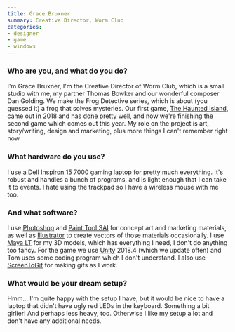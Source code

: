 ```yaml
---
title: Grace Bruxner
summary: Creative Director, Worm Club
categories:
- designer
- game
- windows
---
```


### Who are you, and what do you do?

I'm Grace Bruxner, I'm the Creative Director of Worm Club, which is a small studio with me, my partner Thomas Bowker and our wonderful composer Dan Golding. We make the Frog Detective series, which is about (you guessed it) a frog that solves mysteries. Our first game, [The Haunted Island][the-haunted-island], came out in 2018 and has done pretty well, and now we're finishing the second game which comes out this year. My role on the project is art, story/writing, design and marketing, plus more things I can't remember right now. 
 
### What hardware do you use?

I use a Dell [Inspiron 15 7000][inspiron-15-7000] gaming laptop for pretty much everything. It's robust and handles a bunch of programs, and is light enough that I can take it to events. I hate using the trackpad so I have a wireless mouse with me too. 

### And what software?

I use [Photoshop][] and [Paint Tool SAI][paint-tool-sai] for concept art and marketing materials, as well as [Illustrator][] to create vectors of those materials occasionally. I use [Maya LT][maya-lt] for my 3D models, which has everything I need, I don't do anything too fancy. For the game we use [Unity][] 2018.4 (which we update often) and Tom uses some coding program which I don't understand. I also use [ScreenToGif][] for making gifs as I work.  

### What would be your dream setup?

Hmm... I'm quite happy with the setup I have, but it would be nice to have a laptop that didn't have ugly red LEDs in the keyboard. Something a bit girlier! And perhaps less heavy, too. Otherwise I like my setup a lot and don't have any additional needs.

[illustrator]: https://www.adobe.com/products/illustrator.html "A vector graphics editor."
[inspiron-15-7000]: https://www.dell.com/en-us/shop/dell-laptops/inspiron-15-7000-laptop/spd/inspiron-15-7580-laptop "A 15 inch PC laptop."
[maya-lt]: https://www.autodesk.com/products/maya-lt/overview "3D rendering software targeting game developers."
[paint-tool-sai]: https://en.wikipedia.org/wiki/Paint_Tool_SAI "Image editing software for Windows."
[photoshop]: https://www.adobe.com/products/photoshop.html "A bitmap image editor."
[screentogif]: https://www.screentogif.com/ "A Windows tool for creating GIFs."
[the-haunted-island]: https://frogdetective.net/ "A game about a frog who is a detective."
[unity]: https://unity3d.com/unity/ "A cross-platform game development tool."
